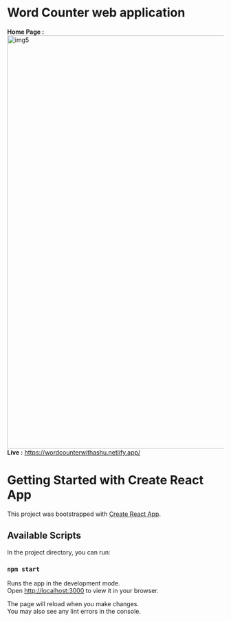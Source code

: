 # Word Counter web application 
**Home Page :**<br/>
  <img width="960" alt="img5" src="https://github.com/httpsashu404/WordCounter/assets/159816902/5fec680e-666e-44e4-a6a8-0bb7f371eaac"> <br/>
  **Live :** https://wordcounterwithashu.netlify.app/ <br/>


# Getting Started with Create React App

This project was bootstrapped with [Create React App](https://github.com/facebook/create-react-app).

## Available Scripts

In the project directory, you can run:

### `npm start`

Runs the app in the development mode.\
Open [http://localhost:3000](http://localhost:3000) to view it in your browser.

The page will reload when you make changes.\
You may also see any lint errors in the console.
